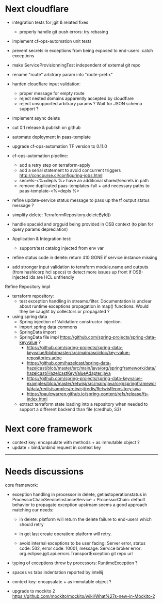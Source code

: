 
# Next cloudflare


- integration tests for jgit & related fixes 
    - properly handle git push errors: try rebasing

- implement cf-ops-automation unit tests 
- prevent secrets in exceptions from being exposed to end-users: catch exceptions  

    
- make ServiceProvisionningTest independent of external git repo

- rename "route" arbitrary param into "route-prefix"

- harden cloudflare input validation: 
  - proper message for empty route
  - reject nested domains apparently accepted by cloudflare
  - reject unsupported arbitrary params ? Wait for JSON schema support ?

- implement async delete

- cut 0.1 release & publish on github
- automate deployment in paas-template 

- upgrade cf-ops-automation TF version to 0.11.0
 
- cf-ops-automation pipeline: 
   - add a retry step on terraform-apply
   - add a serial statement to avoid concurrent triggers http://concourse.ci/configuring-jobs.html
   - secrets-<%=depls %> have an additional shared/secrets in path
   - remove duplicated paas-templates-full + add necessary paths to paas-template-<%=depls %>

- refine update-service status message to pass up the tf output status message ?


- simplify delete: TerraformRepository.deleteById()

- handle spaceid and orgguid being provided in OSB context (to plan for query params depreciation)

- Application & Integration test:
   - support/test catalog injected from env var

- refine status code in delete: return 410 GONE if service instance missing



- add stronger input validation to terraform module.name and outputs (from hashicorp hcl specs) to detect more issues up front if OSB-injected ids are HCL unfriendly   


Refine Repository impl
- terraform repository: 
   - test exception handling in streams.filter. Documentation is unclear about runtime exceptions 
   propagation in map() functions. Would they be caught by collectors or propagated ? 
- using spring data
    - Spring injection of Validation: constructor injection.
    - import spring data commons
    - SpringData import
    - SpringData file impl https://github.com/spring-projects/spring-data-keyvalue ?
        - https://github.com/spring-projects/spring-data-keyvalue/blob/master/src/main/asciidoc/key-value-repositories.adoc
        - https://github.com/hazelcast/spring-data-hazelcast/blob/master/src/main/java/org/springframework/data/hazelcast/HazelcastKeyValueAdapter.java
        - https://github.com/spring-projects/spring-data-keyvalue-examples/blob/master/retwisj/src/main/java/org/springframework/data/redis/samples/retwisj/redis/RetwisRepository.java
        - https://paulcwarren.github.io/spring-content/refs/release/fs-index.html
    - extract terraform state loading into a repository when needed to support a different backend than file (credhub, S3)




# Next core framework


- context key: encapsulate with methods + as immutable object ?
- update + bind/unbind request in context key
 
 
---------------
# Needs discussions


core framework:
- exception handling in processor in delete, getlastoperationstatus in ProcessorChainServiceInstanceService + ProcessorChain:
   default behavior to propagate exception upstream seems a good approach matching our needs: 
   - in delete: platform will return the delete failure to end-users which should retry
   - in get last create operation: platform will retry.
   
  - avoid internal exceptions to be user facing:
    Server error, status code: 502, error code: 10001, message: Service broker error: org.eclipse.jgit.api.errors.TransportException git repo url


- typing of exceptions throw by processors: RuntimeException ?
- spaces vs tabs indentation reported by intellij
- context key: encapsulate + as immutable object ?
- upgrade to mockito 2 https://github.com/mockito/mockito/wiki/What%27s-new-in-Mockito-2 



